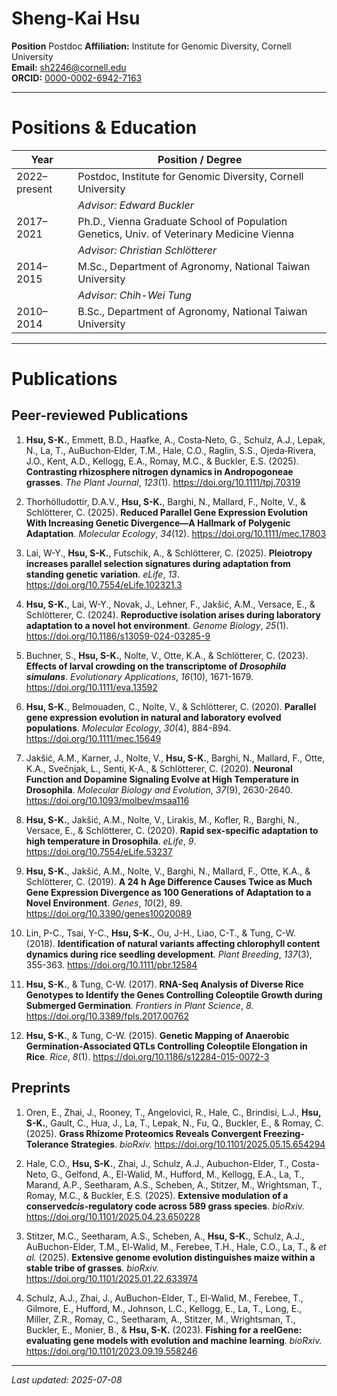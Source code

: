 # Sheng-Kai Hsu

**Position** Postdoc
**Affiliation:** Institute for Genomic Diversity, Cornell University  
**Email:** sh2246@cornell.edu  
**ORCID:** [0000-0002-6942-7163](https://orcid.org/0000-0002-6942-7163)

---

# Positions & Education

| Year         | Position / Degree                                                                 |
|--------------|------------------------------------------------------------------------------------|
| 2022–present | Postdoc, Institute for Genomic Diversity, Cornell University  |  
|              | *Advisor: Edward Buckler*                      |
| 2017–2021    | Ph.D., Vienna Graduate School of Population Genetics, Univ. of Veterinary Medicine Vienna  |
|              | *Advisor: Christian Schlötterer* |
| 2014–2015    | M.Sc., Department of Agronomy, National Taiwan University  |
|              | *Advisor: Chih-Wei Tung* |
| 2010–2014    | B.Sc., Department of Agronomy, National Taiwan University                         |

---

# Publications

## Peer-reviewed Publications

1. **Hsu, S-K.**, Emmett, B.D., Haafke, A., Costa‐Neto, G., Schulz, A.J., Lepak, N., La, T., AuBuchon‐Elder, T.M., Hale, C.O., Raglin, S.S., Ojeda‐Rivera, J.O., Kent, A.D., Kellogg, E.A., Romay, M.C., & Buckler, E.S. (2025). **Contrasting rhizosphere nitrogen dynamics in Andropogoneae grasses**. *The Plant Journal*, *123*(1). https://doi.org/10.1111/tpj.70319

2. Thorhölludottir, D.A.V., **Hsu, S-K.**, Barghi, N., Mallard, F., Nolte, V., & Schlötterer, C. (2025). **Reduced Parallel Gene Expression Evolution With Increasing Genetic Divergence—A Hallmark of Polygenic Adaptation**. *Molecular Ecology*, *34*(12). https://doi.org/10.1111/mec.17803

3. Lai, W-Y., **Hsu, S-K.**, Futschik, A., & Schlötterer, C. (2025). **Pleiotropy increases parallel selection signatures during adaptation from standing genetic variation**. *eLife*, *13*. https://doi.org/10.7554/eLife.102321.3

4. **Hsu, S-K.**, Lai, W-Y., Novak, J., Lehner, F., Jakšić, A.M., Versace, E., & Schlötterer, C. (2024). **Reproductive isolation arises during laboratory adaptation to a novel hot environment**. *Genome Biology*, *25*(1). https://doi.org/10.1186/s13059-024-03285-9

5. Buchner, S., **Hsu, S-K.**, Nolte, V., Otte, K.A., & Schlötterer, C. (2023). **Effects of larval crowding on the transcriptome of <i>Drosophila simulans</i>**. *Evolutionary Applications*, *16*(10), 1671-1679. https://doi.org/10.1111/eva.13592

6. **Hsu, S-K.**, Belmouaden, C., Nolte, V., & Schlötterer, C. (2020). **Parallel gene expression evolution in natural and laboratory evolved populations**. *Molecular Ecology*, *30*(4), 884-894. https://doi.org/10.1111/mec.15649

7. Jakšić, A.M., Karner, J., Nolte, V., **Hsu, S-K.**, Barghi, N., Mallard, F., Otte, K.A., Svečnjak, L., Senti, K-A., & Schlötterer, C. (2020). **Neuronal Function and Dopamine Signaling Evolve at High Temperature in Drosophila**. *Molecular Biology and Evolution*, *37*(9), 2630-2640. https://doi.org/10.1093/molbev/msaa116

8. **Hsu, S-K.**, Jakšić, A.M., Nolte, V., Lirakis, M., Kofler, R., Barghi, N., Versace, E., & Schlötterer, C. (2020). **Rapid sex-specific adaptation to high temperature in Drosophila**. *eLife*, *9*. https://doi.org/10.7554/eLife.53237

9. **Hsu, S-K.**, Jakšić, A.M., Nolte, V., Barghi, N., Mallard, F., Otte, K.A., & Schlötterer, C. (2019). **A 24 h Age Difference Causes Twice as Much Gene Expression Divergence as 100 Generations of Adaptation to a Novel Environment**. *Genes*, *10*(2), 89. https://doi.org/10.3390/genes10020089

10. Lin, P-C., Tsai, Y-C., **Hsu, S-K.**, Ou, J-H., Liao, C-T., & Tung, C-W. (2018). **Identification of natural variants affecting chlorophyll content dynamics during rice seedling development**. *Plant Breeding*, *137*(3), 355-363. https://doi.org/10.1111/pbr.12584

11. **Hsu, S-K.**, & Tung, C-W. (2017). **RNA-Seq Analysis of Diverse Rice Genotypes to Identify the Genes Controlling Coleoptile Growth during Submerged Germination**. *Frontiers in Plant Science*, *8*. https://doi.org/10.3389/fpls.2017.00762

12. **Hsu, S-K.**, & Tung, C-W. (2015). **Genetic Mapping of Anaerobic Germination-Associated QTLs Controlling Coleoptile Elongation in Rice**. *Rice*, *8*(1). https://doi.org/10.1186/s12284-015-0072-3

## Preprints

1. Oren, E., Zhai, J., Rooney, T., Angelovici, R., Hale, C., Brindisi, L.J., **Hsu, S-K.**, Gault, C., Hua, J., La, T., Lepak, N., Fu, Q., Buckler, E., & Romay, C. (2025). **Grass Rhizome Proteomics Reveals Convergent Freezing-Tolerance Strategies**. *bioRxiv.* https://doi.org/10.1101/2025.05.15.654294

2. Hale, C.O., **Hsu, S-K.**, Zhai, J., Schulz, A.J., Aubuchon-Elder, T., Costa-Neto, G., Gelfond, A., El-Walid, M., Hufford, M., Kellogg, E.A., La, T., Marand, A.P., Seetharam, A.S., Scheben, A., Stitzer, M., Wrightsman, T., Romay, M.C., & Buckler, E.S. (2025). **Extensive modulation of a conserved<i>cis</i>-regulatory code across 589 grass species**. *bioRxiv.* https://doi.org/10.1101/2025.04.23.650228

3. Stitzer, M.C., Seetharam, A.S., Scheben, A., **Hsu, S-K.**, Schulz, A.J., AuBuchon-Elder, T.M., El-Walid, M., Ferebee, T.H., Hale, C.O., La, T., & *et al.* (2025). **Extensive genome evolution distinguishes maize within a stable tribe of grasses**. *bioRxiv.* https://doi.org/10.1101/2025.01.22.633974

4. Schulz, A.J., Zhai, J., AuBuchon-Elder, T., El-Walid, M., Ferebee, T., Gilmore, E., Hufford, M., Johnson, L.C., Kellogg, E., La, T., Long, E., Miller, Z.R., Romay, C., Seetharam, A., Stitzer, M., Wrightsman, T., Buckler, E., Monier, B., & **Hsu, S-K.** (2023). **Fishing for a reelGene: evaluating gene models with evolution and machine learning**. *bioRxiv.* https://doi.org/10.1101/2023.09.19.558246


---

_Last updated: 2025-07-08_
